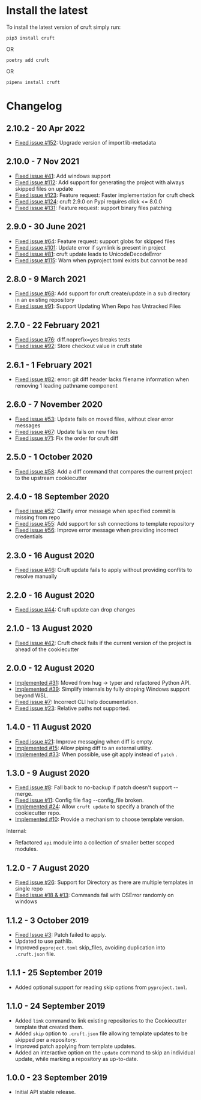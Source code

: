 Install the latest
===================

To install the latest version of cruft simply run:

`pip3 install cruft`

OR

`poetry add cruft`

OR

`pipenv install cruft`


Changelog
=========


## 2.10.2 - 20 Apr 2022
- [Fixed issue #152](https://github.com/cruft/cruft/issues/152): Upgrade version of importlib-metadata

## 2.10.0 - 7 Nov 2021
- [Fixed issue #41](https://github.com/cruft/cruft/issues/41): Add windows support
- [Fixed issue #112](https://github.com/cruft/cruft/issues/112): Add support for generating the project with always skipped files on update
- [Fixed issue #123](https://github.com/cruft/cruft/issues/123): Feature request: Faster implementation for cruft check
- [Fixed issue #124](https://github.com/cruft/cruft/issues/124): cruft 2.9.0 on Pypi requires click <= 8.0.0
- [Fixed issue #131](https://github.com/cruft/cruft/issues/131): Feature request: support binary files patching

## 2.9.0 - 30 June 2021
- [Fixed issue #64](https://github.com/cruft/cruft/issues/64): Feature request: support globs for skipped files
- [Fixed issue #101](https://github.com/cruft/cruft/issues/101): Update error if symlink is present in project
- [Fixed issue #81](https://github.com/cruft/cruft/issues/81): cruft update leads to UnicodeDecodeError
- [Fixed issue #115](https://github.com/cruft/cruft/issues/115): Warn when pyproject.toml exists but cannot be read

## 2.8.0 - 9 March 2021
- [Fixed issue #68](https://github.com/cruft/cruft/issues/68): Add support for cruft create/update in a sub directory in an existing repository
- [Fixed issue #91](https://github.com/cruft/cruft/issues/91): Support Updating When Repo has Untracked Files

## 2.7.0 - 22 February 2021
- [Fixed issue #76](https://github.com/cruft/cruft/issues/76): diff.noprefix=yes breaks tests
- [Fixed issue #92](https://github.com/cruft/cruft/issues/92): Store checkout value in cruft state

## 2.6.1 - 1 February 2021
- [Fixed issue #82](https://github.com/cruft/cruft/issues/82): error: git diff header lacks filename information when removing 1 leading pathname component

## 2.6.0 - 7 November 2020
- [Fixed issue #53](https://github.com/cruft/cruft/issues/53): Update fails on moved files, without clear error messages
- [Fixed issue #67](https://github.com/cruft/cruft/issues/67): Update fails on new files
- [Fixed issue #71](https://github.com/cruft/cruft/issues/71): Fix the order for cruft diff

## 2.5.0 - 1 October 2020
- [Fixed issue #58](https://github.com/cruft/cruft/issues/58): Add a diff command that compares the current project to the upstream cookiecutter

## 2.4.0 - 18 September 2020
- [Fixed issue #52](https://github.com/cruft/cruft/issues/52): Clarify error message when specified commit is missing from repo
- [Fixed issue #55](https://github.com/cruft/cruft/issues/55): Add support for ssh connections to template repository
- [Fixed issue #56](https://github.com/cruft/cruft/issues/56): Improve error message when providing incorrect credentials

## 2.3.0 - 16 August 2020
- [Fixed issue #46](https://github.com/cruft/cruft/issues/46): Cruft update fails to apply without providing conflits to resolve manually

## 2.2.0 - 16 August 2020
- [Fixed issue #44](https://github.com/cruft/cruft/issues/44): Cruft update can drop changes

## 2.1.0 - 13 August 2020
- [Fixed issue #42](https://github.com/cruft/cruft/issues/42): Cruft check fails if the current version of the project is ahead of the cookiecutter

## 2.0.0 - 12 August 2020
- [Implemented #31](https://github.com/cruft/cruft/issues/31): Moved from hug -> typer and refactored Python API.
- [Implemented #39](https://github.com/cruft/cruft/issues/39): Simplify internals by fully droping Windows support beyond WSL.
- [Fixed issue #7](https://github.com/cruft/cruft/issues/7): Incorrect CLI help documentation.
- [Fixed issue #23](https://github.com/cruft/cruft/issues/23): Relative paths not supported.

## 1.4.0 - 11 August 2020
- [Fixed issue #21](https://github.com/cruft/cruft/issues/21): Improve messaging when diff is empty.
- [Implemented #15](https://github.com/cruft/cruft/issues/15): Allow piping diff to an external utility.
- [Implemented #33](https://github.com/cruft/cruft/issues/24): When possible, use git apply instead of `patch` .

## 1.3.0 - 9 August 2020
- [Fixed issue #8](https://github.com/cruft/cruft/issues/8): Fall back to no-backup if patch doesn't support --merge.
- [Fixed issue #11](https://github.com/cruft/cruft/issues/11): Config file flag --config_file broken.
- [Implemented #24](https://github.com/cruft/cruft/issues/24): Allow `cruft update` to specify a branch of the cookiecutter repo.
- [Implemented #10](https://github.com/cruft/cruft/issues/10): Provide a mechanism to choose template version.

Internal:
- Refactored `api` module into a collection of smaller better scoped modules.

## 1.2.0 - 7 August 2020
- [Fixed issue #26](https://github.com/cruft/cruft/issues/26): Support for Directory as there are multiple templates in single repo
- [Fixed issue #18 & #13](https://github.com/cruft/cruft/issues/18): Commands fail with OSError randomly on windows

## 1.1.2 - 3 October 2019
- [Fixed Issue #3](https://github.com/cruft/cruft/issues/3): Patch failed to apply.
- Updated to use pathlib.
- Improved `pyproject.toml` skip_files, avoiding duplication into `.cruft.json` file.

## 1.1.1 - 25 September 2019
- Added optional support for reading skip options from `pyproject.toml`.

## 1.1.0 - 24 September 2019
- Added `link` command to link existing repositories to the Cookiecutter template that created them.
- Added `skip` option to `.cruft.json` file allowing template updates to be skipped per a repository.
- Improved patch applying from template updates.
- Added an interactive option on the `update` command to skip an individual update, while marking a repository as up-to-date.

## 1.0.0 - 23 September 2019
- Initial API stable release.
